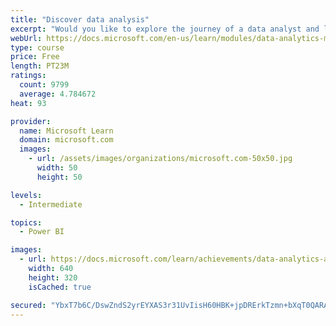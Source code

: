 ```yaml
---
title: "Discover data analysis"
excerpt: "Would you like to explore the journey of a data analyst and learn how a data analyst tells a story with data? In this module, you will explore the different roles in data and learn the different tasks of a data analyst."
webUrl: https://docs.microsoft.com/en-us/learn/modules/data-analytics-microsoft/
type: course
price: Free
length: PT23M
ratings:
  count: 9799
  average: 4.784672
heat: 93

provider:
  name: Microsoft Learn
  domain: microsoft.com
  images:
    - url: /assets/images/organizations/microsoft.com-50x50.jpg
      width: 50
      height: 50

levels:
  - Intermediate

topics:
  - Power BI

images:
  - url: https://docs.microsoft.com/learn/achievements/data-analytics-and-microsoft-social.png
    width: 640
    height: 320
    isCached: true

secured: "YbxT7b6C/DswZndS2yrEYXAS3r31UvIisH60HBK+jpDRErkTzmn+bXqT0QARAUpxbMxKHgNXB3eMVQpzNZHAna+V3cfDC5CzSH54xnDb/FFKk74ACU5WBzekSvqo9Hk+yQ9FSzhBLG4exGnAYvPw5vLN09g7lkgw1QbUEiOUM/ysPzv4YojnrCZ4bQniOII07vPWKs/zrCRa8L/obgEnh+lZHG0XUAEFiAa9PRg9HtN7tj5DCfiwM5ox52cuJzi71c3osu9ieMvC1O7fCIWGk2qdnIh6ttH58kzRH8QE6UeewVF3s2QyqSWerd17PRwIIuzQ/EIi/semL1GIHTHS/3+8aaUtIsHcQcsPbnkobNK2OUPjC5v1EsizJv0YGveAAd83ZbUQPpjhMnrkEst8WBYVnzl9AHZBlrJkqrvxzk0=;4SNqAzAn7fLHeTRjHQexQg=="
---
```


